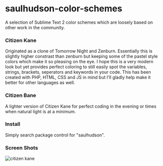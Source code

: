 saulhudson-color-schemes
========================

A selection of Sublime Text 2 color schemes which are loosely based on other work in the community.

### Citizen Kane

Originated as a clone of Tomorrow Night and Zenburn. Essentially this is slightly higher constrast than zenburn but keeping some of the pastel style colors which make it so pleasing on the eye. I hope this is a very modern look but yet provides perfect coloring to still easily spot the variables, strings, brackets, seperators and keywords in your code. This has been created with PHP, HTML, CSS and JS in mind but I'll gladly help make it better for other languages as well.

### Citizen Bane

A lighter version of Citizen Kane for perfect coding in the evening or times when natural light is at a minimum.

### Install

Simply search package control for "saulhudson".

### Screen Shots

![citizen kane](https://github.com/saulhudson/saulhudson-color-schemes/raw/master/img/kane.png)